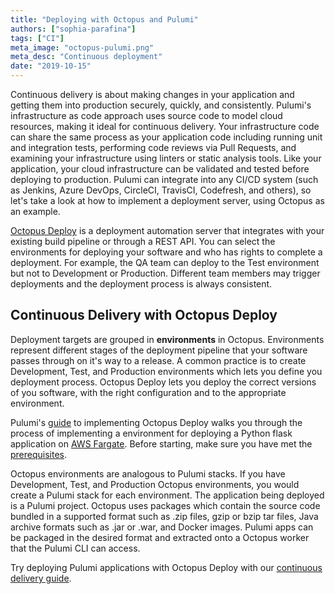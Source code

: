```yaml
---
title: "Deploying with Octopus and Pulumi"
authors: ["sophia-parafina"]
tags: ["CI"]
meta_image: "octopus-pulumi.png"
meta_desc: "Continuous deployment"
date: "2019-10-15"
---
```


Continuous delivery is about making changes in your application and getting them into production securely, quickly, and consistently. Pulumi's infrastructure as code approach uses source code to model cloud resources, making it ideal for continuous delivery. Your infrastructure code can share the same process as your application code including running unit and integration tests, performing code reviews via Pull Requests, and examining your infrastructure using linters or static analysis tools.  Like your application, your cloud infrastructure can be validated and tested before deploying to production. Pulumi can integrate into any CI/CD system (such as Jenkins, Azure DevOps, CircleCI, TravisCI, Codefresh, and others), so let's take a look at how to implement a deployment server, using Octopus as an example.

[Octopus Deploy](https://octopus.com) is a deployment automation server that integrates with your existing build pipeline or through a REST API. You can select the environments for deploying your software and who has rights to complete a deployment. For example, the QA team can deploy to the Test environment but not to Development or Production. Different team members may trigger deployments and the deployment process is always consistent.

## Continuous Delivery with Octopus Deploy

Deployment targets are grouped in **environments** in Octopus. Environments represent different stages of the deployment pipeline that your software passes through on it's way to a release. A common practice is to create Development, Test, and Production environments which lets you define you deployment process. Octopus Deploy lets you deploy the correct versions of you software, with the right configuration and to the appropriate environment.

Pulumi's [guide](https://www.pulumi.com/docs/guides/continuous-delivery/octopus-deploy/) to implementing Octopus Deploy walks you through the process of implementing a environment for deploying a Python flask application on [AWS Fargate](https://aws.amazon.com/fargate/). Before starting, make sure you have met the [prerequisites](https://www.pulumi.com/docs/guides/continuous-delivery/octopus-deploy/#prerequisites).

Octopus environments are analogous to Pulumi stacks. If you have Development, Test, and Production Octopus environments, you would create a Pulumi stack for each environment. The application being deployed is a Pulumi project. Octopus uses packages which contain the source code bundled in a supported format such as .zip files, gzip or bzip tar files,  Java archive formats such as .jar or .war, and Docker images. Pulumi apps can be packaged in the desired format and extracted onto a Octopus worker that the Pulumi CLI can access.

Try deploying Pulumi applications with Octopus Deploy with our [continuous delivery guide](https://www.pulumi.com/docs/guides/continuous-delivery/octopus-deploy/).
